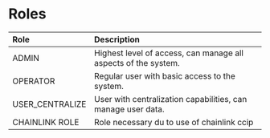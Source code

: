 # Roles

| Role            | Description                                                    |
| :-------------- | :------------------------------------------------------------- |
| ADMIN           | Highest level of access, can manage all aspects of the system. |
| OPERATOR        | Regular user with basic access to the system.                  |
| USER_CENTRALIZE | User with centralization capabilities, can manage user data.   |
| CHAINLINK ROLE  | Role necessary du to use of chainlink ccip                     |
